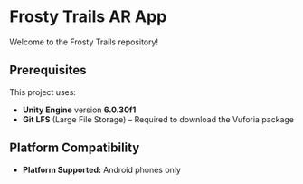 # Frosty Trails AR App

Welcome to the Frosty Trails repository!
## Prerequisites
This project uses:
- **Unity Engine** version **6.0.30f1**  
- **Git LFS** (Large File Storage) – Required to download the Vuforia package

## Platform Compatibility
- **Platform Supported:** Android phones only
